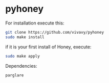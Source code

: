 # pyhoney
For installation execute this:

```bash
git clone https://github.com/vivavy/pyhoney
sudo make install
```

if it is your first install of Honey, execute:
```bash
sudo make apply
```

Dependencies:

	parglare
 
